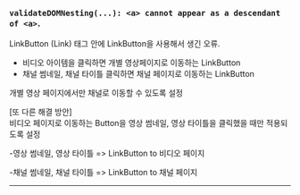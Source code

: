 ### `validateDOMNesting(...): <a> cannot appear as a descendant of <a>`.

LinkButton (Link) 태그 안에 LinkButton을 사용해서 생긴 오류.

- 비디오 아이템을 클릭하면 개별 영상페이지로 이동하는 LinkButton
- 채널 썸네일, 채널 타이틀 클릭하면 채널 페이지로 이동하는 LinkButton

개별 영상 페이지에서만 채널로 이동할 수 있도록 설정

[또 다른 해결 방안]  
비디오 페이지로 이동하는 Button을 영상 썸네일, 영상 타이틀을 클릭했을 때만 적용되도록 설정

-영상 썸네일, 영상 타이틀 => LinkButton to 비디오 페이지

-채널 썸네일, 채널 타이틀 => LinkButton to 채널 페이지

---
